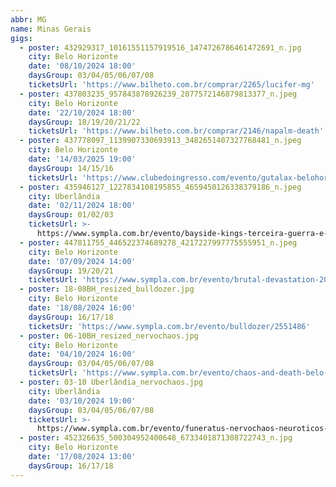 ```yaml
---
abbr: MG
name: Minas Gerais
gigs:
  - poster: 432929317_10161551157919516_1474726786461472691_n.jpg
    city: Belo Horizonte
    date: '08/10/2024 18:00'
    daysGroup: 03/04/05/06/07/08
    ticketsUrl: 'https://www.bilheto.com.br/comprar/2265/lucifer-mg'
  - poster: 437803235_957843878926239_2077572146879813377_n.jpeg
    city: Belo Horizonte
    date: '22/10/2024 18:00'
    daysGroup: 18/19/20/21/22
    ticketsUrl: 'https://www.bilheto.com.br/comprar/2146/napalm-death'
  - poster: 437778097_1139907330693913_3482651407327768481_n.jpeg
    city: Belo Horizonte
    date: '14/03/2025 19:00'
    daysGroup: 14/15/16
    ticketsUrl: 'https://www.clubedoingresso.com/evento/gutalax-belohorizonte'
  - poster: 435946127_1227834108195855_4659450126338379186_n.jpeg
    city: Uberlândia
    date: '02/11/2024 18:00'
    daysGroup: 01/02/03
    ticketsUrl: >-
      https://www.sympla.com.br/evento/bayside-kings-terceira-guerra-e-bandas-convidadas/2421024
  - poster: 447811755_446522374689278_4217227997775555951_n.jpeg
    city: Belo Horizonte
    date: '07/09/2024 14:00'
    daysGroup: 19/20/21
    ticketsUrl: 'https://www.sympla.com.br/evento/brutal-devastation-2024/2491685'
  - poster: 18-08BH_resized_bulldozer.jpg
    city: Belo Horizonte
    date: '18/08/2024 16:00'
    daysGroup: 16/17/18
    ticketsUr: 'https://www.sympla.com.br/evento/bulldozer/2551486'
  - poster: 06-10BH_resized_nervochaos.jpg
    city: Belo Horizonte
    date: '04/10/2024 16:00'
    daysGroup: 03/04/05/06/07/08
    ticketsUrl: 'https://www.sympla.com.br/evento/chaos-and-death-belo-horizonte/2560814'
  - poster: 03-10 Uberlândia_nervochaos.jpg
    city: Uberlândia
    date: '03/10/2024 19:00'
    daysGroup: 03/04/05/06/07/08
    ticketsUrl: >-
      https://www.sympla.com.br/evento/funeratus-nervochaos-neuroticos-gore-autopsy/2532776
  - poster: 452326635_500304952400648_6733401871308722743_n.jpg
    city: Belo Horizonte
    date: '17/08/2024 13:00'
    daysGroup: 16/17/18
---
```


